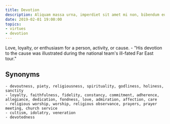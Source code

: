 ```yaml
---
title: Devotion
description: Aliquam massa urna, imperdiet sit amet mi non, bibendum euismod est.
date: 2019-02-01 19:00:00
topics: 
- virtues
- devotion
---
```


Love, loyalty, or enthusiasm for a person, activity, or cause.
	- "His devotion to the cause was illustrated during the national team's ill-fated Far East tour."

## Synonyms
	- devoutness, piety, religiousness, spirituality, godliness, holiness, sanctity
	- loyalty, faithfulness, fidelity, constancy, commitment, adherence, allegiance, dedication, fondness, love, admiration, affection, care
	- religious worship, worship, religious observance, prayers, prayer meeting, church service
	- cultism, idolatry, veneration
	- devotedness

